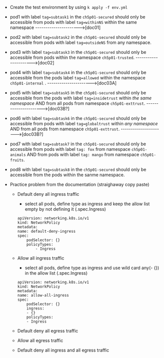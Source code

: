 - Create the test environment by using `k apply -f env.yml`

- pod1 with label `tag=subtask1` in the `ch5p01-secured` should only be accessible from pods with label `tag=withinNS` within the same namespace  ---------------------->[doc01]
- pod2 with label `tag=subtask2` in the `ch5p01-secured` should only be accessible from pods with label `tag=outsideNS` from any namespace.
- pod3 with label `tag=subtask3` in the `ch5p01-secured` should only be accessible from pods within the namespace `ch5p01-trusted`. ---------------------->[doc02]
- pod4 with label `tag=subtask4` in the `ch5p01-secured` should only be accessible from the pods label `tag=allowed` within the namespace `ch5p01-internal` .  ---------------------->[doc03A]
- pod5 with label `tag=subtask5` in the `ch5p01-secured` should only be accessible from the pods with label `tag=insidetrust` within *the same namespace* AND from all pods from namespace `ch5p01-exttrust`.  ---------------------->[doc03B?]
- pod6 with label `tag=subtask6` in the `ch5p01-secured` should only be accessible from pods with label `tag=globaltrust` within *any namespace*  AND from all pods from namespace `ch5p01-exttrust`.  ---------------------->[doc03B?]
- pod7 with label `tag=subtask7` in the `ch5p01-secured` should only be accessible from pods with label `tag: fox` from namespace `ch5p01-animals` AND from pods with label `tag: mango` from namespace `ch5p01-fruits`.
- pod8 with label `tag=subtask8` in the `ch5p01-secured` should only be accessible from the pods within the sanme namespace.

- Practice problem from the documentation (straighaway copy paste)
    - Default deny all ingress traffic
        - select all pods, define type as ingress and keep the allow list empty by not defining it (.spec.Ingress)
        ```
        apiVersion: networking.k8s.io/v1
        kind: NetworkPolicy
        metadata:
        name: default-deny-ingress
        spec:
            podSelector: {}
            policyTypes:
                - Ingress
        ```
    
    - Allow all ingress traffic
        - select all pods, define type as ingress and use wild card any(- {})  in the allow list (.spec.Ingress)
        ```
        apiVersion: networking.k8s.io/v1
        kind: NetworkPolicy
        metadata:
        name: allow-all-ingress
        spec:
            podSelector: {}
            ingress:
            - {}
            policyTypes:
            - Ingress
        ```
    - Default deny all egress traffic
    - Allow all egress traffic
    - Default deny all ingress and all egress traffic 
